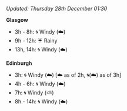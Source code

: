 *Updated: Thursday 28th December 01:30*

**Glasgow**

* 3h - 8h: :cyclone: Windy (:cloud:)
* 9h - 12h: :umbrella: Rainy
* 13h, 14h: :cyclone: Windy (:cloud:)

**Edinburgh**

* 3h: :cyclone: Windy (:cloud:) [:cloud: as of 2h, :cyclone:(:cloud:) as of 3h]
* 4h - 6h: :cyclone: Windy (:cloud:)
* 7h: :cyclone: Windy (:partly_sunny:)
* 8h - 14h: :cyclone: Windy (:cloud:)
